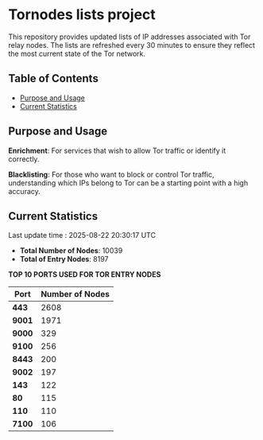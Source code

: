 # Tornodes lists project

This repository provides updated lists of IP addresses associated with Tor relay nodes. The lists are refreshed every 30 minutes to ensure they reflect the most current state of the Tor network.

## Table of Contents

- [Purpose and Usage](#purpose-and-usage)
- [Current Statistics](#current-statistics)


## Purpose and Usage

**Enrichment**: For services that wish to allow Tor traffic or identify it correctly.

**Blacklisting**: For those who want to block or control Tor traffic, understanding which IPs belong to Tor can be a starting point with a high accuracy.

## Current Statistics

Last update time : 2025-08-22 20:30:17 UTC

- **Total Number of Nodes**: 10039
- **Total of Entry Nodes**: 8197

**TOP 10 PORTS USED FOR TOR ENTRY NODES**

| **Port** | **Number of Nodes** |
|------|-----------------|
| **443**   | 2608  |
| **9001**   | 1971  |
| **9000**   | 329  |
| **9100**   | 256  |
| **8443**   | 200  |
| **9002**   | 197  |
| **143**   | 122  |
| **80**   | 115  |
| **110**   | 110  |
| **7100**   | 106  |

